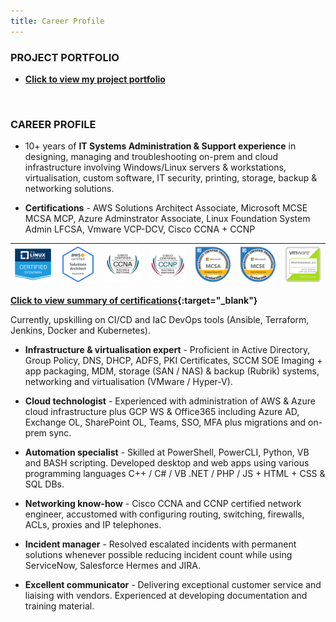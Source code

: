 ```yaml
---
title: Career Profile
---
```


### PROJECT PORTFOLIO

- **[Click to view my project portfolio](./projects)**

<br />

### CAREER PROFILE

- 10+ years of **IT Systems Administration & Support experience** in designing, managing and troubleshooting on-prem and cloud infrastructure involving Windows/Linux servers & workstations, virtualisation, custom software, IT security, printing, storage, backup & networking solutions. 

- **Certifications** - AWS Solutions Architect Associate, Microsoft MCSE MCSA MCP, Azure Adminstrator Associate, Linux Foundation System Admin LFCSA, Vmware VCP-DCV, Cisco CCNA + CCNP 


| ![](./assets/img/1_LFCS-600x600.png) 	| ![](./assets/img/AWS-SolArchitect-Associate-2020.png) 	| ![](./assets/img/cisco_ccna_R_26S.png) 	| ![](./assets/img/cisco_ccnp_R_26S.png) 	| ![](./assets/img/MCSA-Windows_Server_2016.png) 	| ![](./assets/img/MCSE-Core_Infrastructure.png) 	| ![](./assets/img/vmware_Cert_P_DCV6.5.png) 	|
|--------------------------------------	|-------------------------------------------------------	|----------------------------------------	|----------------------------------------	|------------------------------------------------	|------------------------------------------------	|--------------------------------------------	|

**[Click to view summary of certifications](https://www.credly.com/users/md-emdadul-haque/badges?sort=-state_updated_at){:target="_blank"}**

Currently, upskilling on CI/CD and IaC DevOps tools (Ansible, Terraform, Jenkins, Docker and Kubernetes).

- **Infrastructure & virtualisation expert** - Proficient in Active Directory, Group Policy, DNS, DHCP, ADFS, PKI Certificates, SCCM SOE Imaging + app packaging, MDM, storage (SAN / NAS) & backup (Rubrik) systems, networking and virtualisation (VMware / Hyper-V). 

- **Cloud technologist** - Experienced with administration of AWS & Azure cloud infrastructure plus GCP WS & Office365 including Azure AD, Exchange OL, SharePoint OL, Teams, SSO, MFA plus migrations and on-prem sync.

- **Automation specialist** - Skilled at PowerShell, PowerCLI, Python, VB and BASH scripting. Developed desktop and web apps using various programming languages C++ / C# / VB .NET / PHP / JS + HTML + CSS & SQL DBs. 

- **Networking know-how** - Cisco CCNA and CCNP certified network engineer, accustomed with configuring routing, switching, firewalls, ACLs, proxies and IP telephones.

- **Incident manager** - Resolved escalated incidents with permanent solutions whenever possible reducing incident count while using ServiceNow, Salesforce Hermes and JIRA.

- **Excellent communicator** - Delivering exceptional customer service and liaising with vendors. Experienced at developing documentation and training material. 

